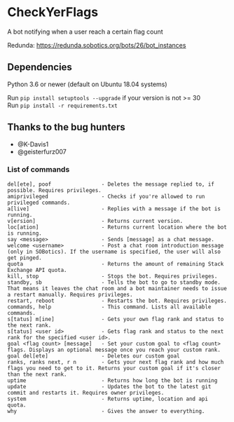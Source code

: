 CheckYerFlags
===

A bot notifying when a user reach a certain flag count

Redunda: https://redunda.sobotics.org/bots/26/bot_instances  

## Dependencies
Python 3.6 or newer (default on Ubuntu 18.04 systems)

Run `pip install setuptools --upgrade` if your version is not >= 30  
Run `pip install -r requirements.txt`

## Thanks to the bug hunters
- @K-Davis1
- @geisterfurz007



### List of commands ###
```
del[ete], poof                - Deletes the message replied to, if possible. Requires privileges.
amiprivileged                 - Checks if you're allowed to run privileged commands.
a[live]                       - Replies with a message if the bot is running.
v[ersion]                     - Returns current version.
loc[ation]                    - Returns current location where the bot is running.
say <message>                 - Sends [message] as a chat message.
welcome <username>            - Post a chat room introduction message (only in SOBotics). If the username is specified, the user will also get pinged.
quota                         - Returns the amount of remaining Stack Exchange API quota.
kill, stop                    - Stops the bot. Requires privileges.
standby, sb                   - Tells the bot to go to standby mode. That means it leaves the chat room and a bot maintainer needs to issue a restart manually. Requires privileges.
restart, reboot               - Restarts the bot. Requires privileges.
commands, help                - This command. Lists all available commands.
s[tatus] m[ine]               - Gets your own flag rank and status to the next rank.
s[tatus] <user id>            - Gets flag rank and status to the next rank for the specified <user id>.
goal <flag count> [message]   - Set your custom goal to <flag count> flags. Displays an optional message once you reach your custom rank.
goal del[ete]                 - Deletes our custom goal
ranks, ranks next, r n        - Gets your next flag rank and how much flags you need to get to it. Returns your custom goal if it's closer than the next rank.
uptime                        - Returns how long the bot is running
update                        - Updates the bot to the latest git commit and restarts it. Requires owner privileges.
system                        - Returns uptime, location and api quota.
why                           - Gives the answer to everything.
```

